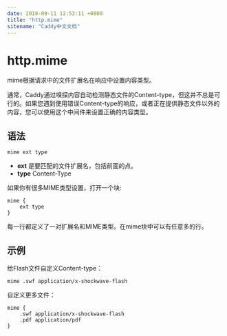 ```yaml
---
date: 2018-09-11 12:53:11 +0800
title: "http.mime"
sitename: "Caddy中文文档"
---
```


# http.mime

mime根据请求中的文件扩展名在响应中设置内容类型。

通常，Caddy通过嗅探内容自动检测静态文件的Content-type，但这并不总是可行的。如果您遇到使用错误Content-type的响应，或者正在提供静态文件以外的内容，您可以使用这个中间件来设置正确的内容类型。

## 语法

```caddy
mime ext type
```

* __ext__ 是要匹配的文件扩展名，包括前面的点。
* __type__ Content-Type


如果你有很多MIME类型设置，打开一个块:

```caddy
mime {
	ext type
}
```

每一行都定义了一对扩展名和MIME类型。在mime块中可以有任意多的行。

## 示例

给Flash文件自定义Content-type：

```caddy
mime .swf application/x-shockwave-flash
```

自定义更多文件：

```caddy
mime {
	.swf application/x-shockwave-flash
	.pdf application/pdf
}
```